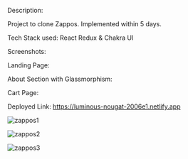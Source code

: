Description:

Project to clone Zappos. Implemented within 5 days.

Tech Stack used: React Redux & Chakra UI

Screenshots:

Landing Page:


About Section with Glassmorphism:


Cart Page:


Deployed Link: 
https://luminous-nougat-2006e1.netlify.app

![zappos1](https://user-images.githubusercontent.com/98615550/201931812-fc52d4dc-932f-4e11-a70a-49d3f39ac68f.png)






![zappos2](https://user-images.githubusercontent.com/98615550/201931822-7461a802-304a-4498-8dcf-21aa773890af.png)





![zappos3](https://user-images.githubusercontent.com/98615550/201931824-cf77dd7e-cf0f-48be-99be-50de5fc26a35.png)

